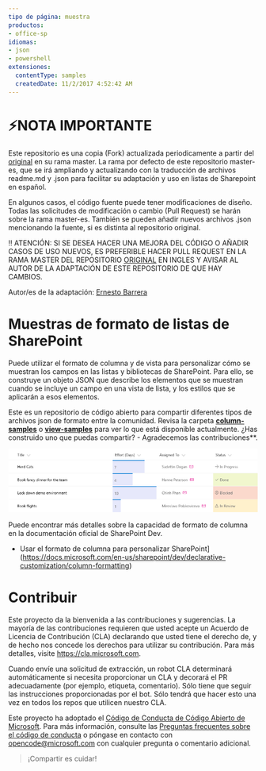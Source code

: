 ```yaml
---
tipo de página: muestra
productos:
- office-sp
idiomas:
- json
- powershell
extensiones:
  contentType: samples
  createdDate: 11/2/2017 4:52:42 AM
---
```

   # ⚡NOTA IMPORTANTE 
   Este repositorio es una copia (Fork) actualizada periodicamente a partir del [original](https://github.com/pnp/List-Formatting) en su rama master. 
   La rama por defecto de este repositorio master-es, que se irá ampliando y actualizando con la traducción de archivos readme.md y .json para facilitar su adaptación y uso en listas de Sharepoint en español. 
   
   En algunos casos, el código fuente puede tener modificaciones de diseño. Todas las solicitudes de modificación o cambio (Pull Request) se harán sobre la rama master-es.
   También se pueden añadir nuevos archivos .json mencionando la fuente, si es distinta al repositorio original.
   
   ‼ ATENCIÓN: SI SE DESEA HACER UNA MEJORA DEL CÓDIGO O AÑADIR CASOS DE USO NUEVOS, ES PREFERIBLE HACER PULL REQUEST EN LA RAMA MASTER DEL REPOSITORIO [ORIGINAL](https://github.com/pnp/List-Formatting) EN INGLES Y AVISAR AL AUTOR DE LA ADAPTACIÓN DE ESTE REPOSITORIO DE QUE HAY CAMBIOS.
   
   Autor/es de la adaptación: 
   [Ernesto Barrera](https://github.com/ernestobarrera)

  
  # Muestras de formato de listas de SharePoint

  Puede utilizar el formato de columna y de vista para personalizar cómo se muestran los campos en las listas y bibliotecas de SharePoint. Para ello, se construye un objeto JSON que describe los elementos que se muestran cuando se incluye un campo en una vista de lista, y los estilos que se aplicarán a esos elementos.

  Este es un repositorio de código abierto para compartir diferentes tipos de archivos json de formato entre la comunidad. Revisa la carpeta [**column-samples**](./column-samples) o [**view-samples**](./view-samples) para ver lo que está disponible actualmente. ¿Has construido uno que puedas compartir? - Agradecemos las contribuciones**.

  ![](https://github.com/SharePoint/sp-dev-docs/raw/master/docs/images/sp-columnformatting-all.png)

  Puede encontrar más detalles sobre la capacidad de formato de columna en la documentación oficial de SharePoint Dev. 

  - Usar el formato de columna para personalizar SharePoint](https://docs.microsoft.com/en-us/sharepoint/dev/declarative-customization/column-formatting)


  # Contribuir

  Este proyecto da la bienvenida a las contribuciones y sugerencias.  La mayoría de las contribuciones requieren que usted acepte un
  Acuerdo de Licencia de Contribución (CLA) declarando que usted tiene el derecho de, y de hecho nos concede
  los derechos para utilizar su contribución. Para más detalles, visite https://cla.microsoft.com.

  Cuando envíe una solicitud de extracción, un robot CLA determinará automáticamente si necesita proporcionar
  un CLA y decorará el PR adecuadamente (por ejemplo, etiqueta, comentario). Sólo tiene que seguir las instrucciones
  proporcionadas por el bot. Sólo tendrá que hacer esto una vez en todos los repos que utilicen nuestro CLA.

  Este proyecto ha adoptado el [Código de Conducta de Código Abierto de Microsoft](https://opensource.microsoft.com/codeofconduct/).
  Para más información, consulte las [Preguntas frecuentes sobre el código de conducta](https://opensource.microsoft.com/codeofconduct/faq/) o
  póngase en contacto con [opencode@microsoft.com](mailto:opencode@microsoft.com) con cualquier pregunta o comentario adicional.

  > ¡Compartir es cuidar!



